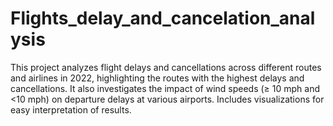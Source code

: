 # Flights_delay_and_cancelation_analysis
This project analyzes flight delays and cancellations across different routes and airlines in 2022, highlighting the routes with the highest delays and cancellations. It also investigates the impact of wind speeds (≥ 10 mph and  &lt;10 mph) on departure delays at various airports. Includes visualizations for easy interpretation of results.
